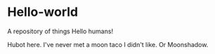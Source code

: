 # Hello-world
A repository of things
Hello humans!

Hubot here. I've never met a moon taco I didn't like. Or Moonshadow.
